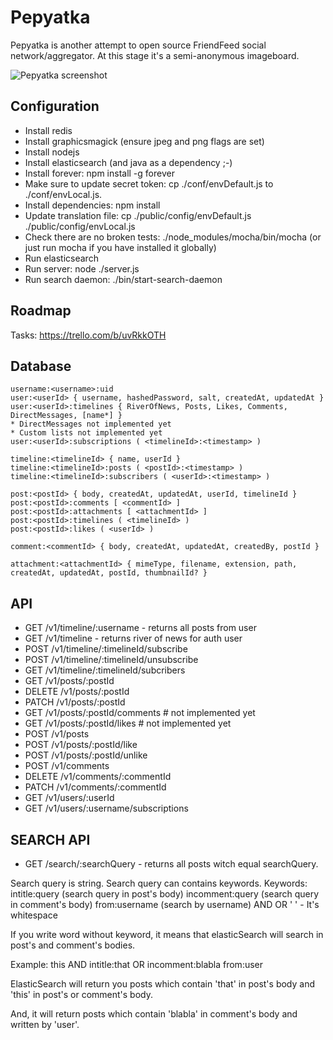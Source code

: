 Pepyatka
========

Pepyatka is another attempt to open source FriendFeed social
network/aggregator. At this stage it's a semi-anonymous imageboard.

![Pepyatka screenshot](http://epicmonkey.org/b/2013-03-10_Pepyatka.png)

Configuration
-------------

- Install redis
- Install graphicsmagick (ensure jpeg and png flags are set)
- Install nodejs
- Install elasticsearch (and java as a dependency ;-)
- Install forever: npm install -g forever
- Make sure to update secret token: cp ./conf/envDefault.js to
  ./conf/envLocal.js.
- Install dependencies: npm install
- Update translation file: cp ./public/config/envDefault.js
  ./public/config/envLocal.js
- Check there are no broken tests: ./node_modules/mocha/bin/mocha (or
  just run mocha if you have installed it globally)
- Run elasticsearch
- Run server: node ./server.js
- Run search daemon: ./bin/start-search-daemon

Roadmap
-------

Tasks: https://trello.com/b/uvRkkOTH

Database
--------

```
username:<username>:uid
user:<userId> { username, hashedPassword, salt, createdAt, updatedAt }
user:<userId>:timelines { RiverOfNews, Posts, Likes, Comments, DirectMessages, [name*] }
* DirectMessages not implemented yet
* Custom lists not implemented yet
user:<userId>:subscriptions ( <timelineId>:<timestamp> )

timeline:<timelineId> { name, userId }
timeline:<timelineId>:posts ( <postId>:<timestamp> )
timeline:<timelineId>:subscribers ( <userId>:<timestamp> )

post:<postId> { body, createdAt, updatedAt, userId, timelineId }
post:<postId>:comments [ <commentId> ]
post:<postId>:attachments [ <attachmentId> ]
post:<postId>:timelines ( <timelineId> )
post:<postId>:likes ( <userId> )

comment:<commentId> { body, createdAt, updatedAt, createdBy, postId }

attachment:<attachmentId> { mimeType, filename, extension, path, createdAt, updatedAt, postId, thumbnailId? }
```

API
---

- GET /v1/timeline/:username - returns all posts from user <username>
- GET /v1/timeline - returns river of news for auth user
- POST /v1/timeline/:timelineId/subscribe
- POST /v1/timeline/:timelineId/unsubscribe
- GET /v1/timeline/:timelineId/subcribers
- GET /v1/posts/:postId
- DELETE /v1/posts/:postId
- PATCH /v1/posts/:postId
- GET /v1/posts/:postId/comments # not implemented yet
- GET /v1/posts/:postId/likes # not implemented yet
- POST /v1/posts
- POST /v1/posts/:postId/like
- POST /v1/posts/:postId/unlike
- POST /v1/comments
- DELETE /v1/comments/:commentId
- PATCH /v1/comments/:commentId
- GET /v1/users/:userId
- GET /v1/users/:username/subscriptions

SEARCH API
---

- GET /search/:searchQuery - returns all posts witch equal searchQuery.

Search query is string.
Search query can contains keywords.
Keywords:
    intitle:query (search query in post's body)
    incomment:query (search query in comment's body)
    from:username (search by username)
    AND
    OR
    ' ' - It's whitespace

If you write word without keyword, it means that elasticSearch will
search in post's and comment's bodies.

Example: this AND intitle:that OR incomment:blabla from:user

ElasticSearch will return you posts which contain 'that' in post's
body and 'this' in post's or comment's body.

And, it will return posts which contain 'blabla' in comment's body and
written by 'user'.
